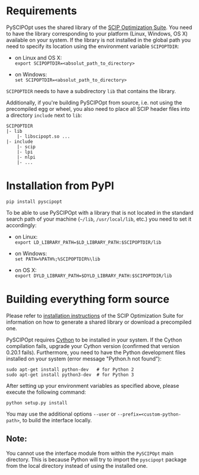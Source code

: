 Requirements
============

PySCIPOpt uses the shared library of the [SCIP Optimization Suite](http://scip.zib.de/).
You need to have the library corresponding to your platform (Linux, Windows, OS X) available on your system.
If the library is not installed in the global path you need to specify its location using the environment variable `SCIPOPTDIR`:

 - on Linux and OS X:   
    `export SCIPOPTDIR=<absolut_path_to_directory>`

 - on Windows:   
    `set SCIPOPTDIR=<absolut_path_to_directory>`

`SCIPOPTDIR` needs to have a subdirectory `lib` that contains the library.

Additionally, if you're building PySCIPOpt from source, i.e. not using the precompiled egg or wheel, you also need to place all SCIP header files into a directory `include` next to `lib`:

    SCIPOPTDIR
    |- lib
        |- libscipopt.so ...
    |- include
        |- scip
        |- lpi
        |- nlpi
        |- ...



Installation from PyPI
======================

`pip install pyscipopt`

To be able to use PySCIPOpt with a library that is not located in the standard search path of your machine (`~/lib`, `/usr/local/lib`, etc.) you need to set it accordingly:

 - on Linux:  
    `export LD_LIBRARY_PATH=$LD_LIBRARY_PATH:$SCIPOPTDIR/lib`

 - on Windows:  
    `set PATH=%PATH%;%SCIPOPTDIR%\lib`

 - on OS X:  
    `export DYLD_LIBRARY_PATH=$DYLD_LIBRARY_PATH:$SCIPOPTDIR/lib`


Building everything form source
===============================

Please refer to [installation instructions](http://scip.zib.de/doc/html/MAKE.php) of the SCIP Optimization Suite for information on how to generate a shared library or download a precompiled one.

PySCIPOpt requires [Cython](http://cython.org/) to be installed in your system. If the Cython compilation fails, upgrade your Cython version (confirmed that version 0.20.1 fails). Furthermore, you need to have the Python development files installed on your system (error message "Python.h not found"):

    sudo apt-get install python-dev   # for Python 2
    sudo apt-get install python3-dev  # for Python 3

After setting up your environment variables as specified above, please execute the following command:

    python setup.py install

You may use the additional options `--user` or `--prefix=<custom-python-path>`, to build the interface locally.


Note:
-----

You cannot use the interface module from within the `PySCIPOpt` main directory. This is because Python will try to import the `pyscipopt` package from the local directory instead of using the installed one.
